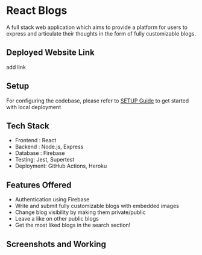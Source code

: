 # React Blogs
A full stack web application which aims to provide a platform for users to express and articulate their thoughts in the form of fully customizable blogs.

## Deployed Website Link

add link

## Setup
For configuring the codebase, please refer to [SETUP Guide](https://github.com/pal-16/University-Engagement/blob/main/SETUP.md) to get started with local deployment

## Tech Stack

- Frontend : React
- Backend : Node.js, Express
- Database : Firebase
- Testing: Jest, Supertest
- Deployment: GitHub Actions, Heroku

## Features Offered
- Authentication using Firebase 
- Write and submit fully customizable blogs with embedded images
- Change blog visibility by making them private/public
- Leave a like on other public blogs
- Get the most liked blogs in the search section!

## Screenshots and Working




